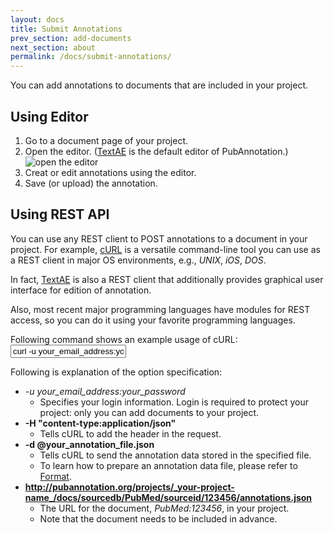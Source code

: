 ```yaml
---
layout: docs
title: Submit Annotations
prev_section: add-documents
next_section: about
permalink: /docs/submit-annotations/
---
```


You can add annotations to documents that are included in your project.

## Using Editor

1. Go to a document page of your project.
2. Open the editor. ([TextAE](http://textae.pubannotation.org) is the default editor of PubAnnotation.)
![open the editor]({{site.baseurl}}/img/open_editor.png)
3. Creat or edit annotations using the editor.
4. Save (or upload) the annotation.

## Using REST API

You can use any REST client to POST annotations to a document in your project.
For example, [cURL](http://curl.haxx.se/) is a versatile command-line tool you can use as a REST client in major OS environments, e.g., _UNIX_, _iOS_, _DOS_.

In fact, [TextAE](http://textae.pubannotation.org) is also a REST client that additionally provides graphical user interface for edition of annotation.

Also, most recent major programming languages have modules for REST access, so you can do it using your favorite programming languages.

Following command shows an example usage of cURL:
<input type="text" class="bash" value='curl -u your_email_address:your_password -H "content-type:application/json" -d @your_annotation_file.json "http://pubannotation.org/projects/your_project_name/docs/sourcedb/PubMed/sourceid/123456/annotations.json"
'>

Following is explanation of the option specification:

* __-u your\_email\_address_:_your\_password__
   * Specifies your login information. Login is required to protect your project: only you can add documents to your project.
* __-H "content-type:application/json"__
   * Tells cURL to add the header in the request.
* __-d @your\_annotation\_file.json__
   * Tells cURL to send the annotation data stored in the specified file.
   * To learn how to prepare an annotation data file, please refer to [Format]({{site.baseurl}}/docs/format/).
* __http://pubannotation.org/projects/_your-project-name_/docs/sourcedb/PubMed/sourceid/123456/annotations.json__
   * The URL for the document, _PubMed:123456_, in your project.
   * Note that the document needs to be included in advance.

